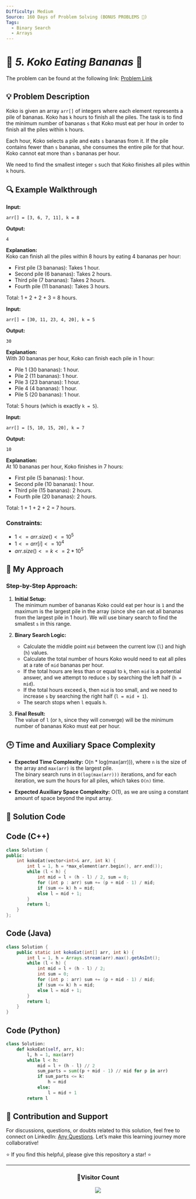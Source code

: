 ```yaml
---
Difficulty: Medium
Source: 160 Days of Problem Solving (BONUS PROBLEMS 🎁)
Tags:
  - Binary Search
  - Arrays
---
```


# 🚀 _5. Koko Eating Bananas_ 🧠

The problem can be found at the following link: [Problem Link](https://www.geeksforgeeks.org/batch/gfg-160-problems/track/searching-bonus-problems/problem/koko-eating-bananas)

## 💡 **Problem Description**

Koko is given an array `arr[]` of integers where each element represents a pile of bananas. Koko has `k` hours to finish all the piles. The task is to find the minimum number of bananas `s` that Koko must eat per hour in order to finish all the piles within `k` hours.

Each hour, Koko selects a pile and eats `s` bananas from it. If the pile contains fewer than `s` bananas, she consumes the entire pile for that hour. Koko cannot eat more than `s` bananas per hour.

We need to find the smallest integer `s` such that Koko finishes all piles within `k` hours.

## 🔍 **Example Walkthrough**

**Input:**

```
arr[] = [3, 6, 7, 11], k = 8
```

**Output:**

```
4
```

**Explanation:**  
Koko can finish all the piles within 8 hours by eating 4 bananas per hour:

- First pile (3 bananas): Takes 1 hour.
- Second pile (6 bananas): Takes 2 hours.
- Third pile (7 bananas): Takes 2 hours.
- Fourth pile (11 bananas): Takes 3 hours.

Total: 1 + 2 + 2 + 3 = 8 hours.

**Input:**

```
arr[] = [30, 11, 23, 4, 20], k = 5
```

**Output:**

```
30
```

**Explanation:**  
With 30 bananas per hour, Koko can finish each pile in 1 hour:

- Pile 1 (30 bananas): 1 hour.
- Pile 2 (11 bananas): 1 hour.
- Pile 3 (23 bananas): 1 hour.
- Pile 4 (4 bananas): 1 hour.
- Pile 5 (20 bananas): 1 hour.

Total: 5 hours (which is exactly `k = 5`).

**Input:**

```
arr[] = [5, 10, 15, 20], k = 7
```

**Output:**

```
10
```

**Explanation:**  
At 10 bananas per hour, Koko finishes in 7 hours:

- First pile (5 bananas): 1 hour.
- Second pile (10 bananas): 1 hour.
- Third pile (15 bananas): 2 hours.
- Fourth pile (20 bananas): 2 hours.

Total: 1 + 1 + 2 + 2 = 7 hours.

### Constraints:

- $1 <= arr.size() <= 10^5$
- $1 <= arr[i] <= 10^4$
- $arr.size() <= k <= 2*10^5$

## 🎯 **My Approach**

### Step-by-Step Approach:

1. **Initial Setup:**  
   The minimum number of bananas Koko could eat per hour is `1` and the maximum is the largest pile in the array (since she can eat all bananas from the largest pile in 1 hour). We will use binary search to find the smallest `s` in this range.

2. **Binary Search Logic:**

   - Calculate the middle point `mid` between the current low (`l`) and high (`h`) values.
   - Calculate the total number of hours Koko would need to eat all piles at a rate of `mid` bananas per hour.
   - If the total hours are less than or equal to `k`, then `mid` is a potential answer, and we attempt to reduce `s` by searching the left half (`h = mid`).
   - If the total hours exceed `k`, then `mid` is too small, and we need to increase `s` by searching the right half (`l = mid + 1`).
   - The search stops when `l` equals `h`.

3. **Final Result:**  
   The value of `l` (or `h`, since they will converge) will be the minimum number of bananas Koko must eat per hour.

## 🕒 **Time and Auxiliary Space Complexity**

- **Expected Time Complexity:** O(n \* log(max(arr))), where `n` is the size of the array and `max(arr)` is the largest pile.  
  The binary search runs in `O(log(max(arr)))` iterations, and for each iteration, we sum the hours for all piles, which takes `O(n)` time.

- **Expected Auxiliary Space Complexity:** O(1), as we are using a constant amount of space beyond the input array.

## 📝 **Solution Code**

## Code (C++)

```cpp
class Solution {
public:
    int kokoEat(vector<int>& arr, int k) {
        int l = 1, h = *max_element(arr.begin(), arr.end());
        while (l < h) {
            int mid = l + (h - l) / 2, sum = 0;
            for (int p : arr) sum += (p + mid - 1) / mid;
            if (sum <= k) h = mid;
            else l = mid + 1;
        }
        return l;
    }
};
```

## Code (Java)

```java
class Solution {
    public static int kokoEat(int[] arr, int k) {
        int l = 1, h = Arrays.stream(arr).max().getAsInt();
        while (l < h) {
            int mid = l + (h - l) / 2;
            int sum = 0;
            for (int p : arr) sum += (p + mid - 1) / mid;
            if (sum <= k) h = mid;
            else l = mid + 1;
        }
        return l;
    }
}
```

## Code (Python)

```python
class Solution:
    def kokoEat(self, arr, k):
        l, h = 1, max(arr)
        while l < h:
            mid = l + (h - l) // 2
            sum_parts = sum((p + mid - 1) // mid for p in arr)
            if sum_parts <= k:
                h = mid
            else:
                l = mid + 1
        return l
```

## 📢 **Contribution and Support**

For discussions, questions, or doubts related to this solution, feel free to connect on LinkedIn: [Any Questions](https://www.linkedin.com/in/patel-hetkumar-sandipbhai-8b110525a/). Let’s make this learning journey more collaborative!

⭐ If you find this helpful, please give this repository a star! ⭐

---

<div align="center">
  <h3><b>📍Visitor Count</b></h3>
</div>

<p align="center">
  <img src="https://profile-counter.glitch.me/Hunterdii/count.svg" />
</p>
